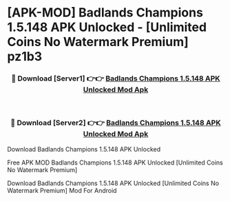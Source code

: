 # [APK-MOD] Badlands  Champions 1.5.148 APK Unlocked - [Unlimited Coins No Watermark Premium] pz1b3



<div align="center">
<h3>🔴 Download [Server1] 👉👉 <a href="https://momento.my/?title=Badlands__Champions_1.5.148_APK_Unlocked">Badlands  Champions 1.5.148 APK Unlocked Mod Apk</a></h3><br>

<h3>🔴 Download [Server2] 👉👉 <a href="https://momento.my/?title=Badlands__Champions_1.5.148_APK_Unlocked">Badlands  Champions 1.5.148 APK Unlocked Mod Apk</a></h3>
</div>



Download Badlands  Champions 1.5.148 APK Unlocked 

Free APK MOD Badlands  Champions 1.5.148 APK Unlocked [Unlimited Coins No Watermark Premium]

Download Badlands  Champions 1.5.148 APK Unlocked [Unlimited Coins No Watermark Premium] Mod For Android
